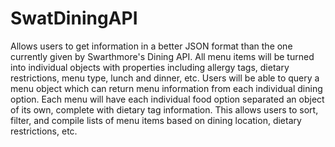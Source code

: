# SwatDiningAPI
Allows users to get information in a better JSON format than the one currently given by Swarthmore's Dining API. All menu items will be turned into individual objects with properties including allergy tags, dietary restrictions, menu type, lunch and dinner, etc. Users will be able to query a menu object which can return menu information from each individual dining option. Each menu will have each individual food option separated an object of its own, complete with dietary tag information.
This allows users to sort, filter, and compile lists of menu items based on dining location, dietary restrictions, etc.
